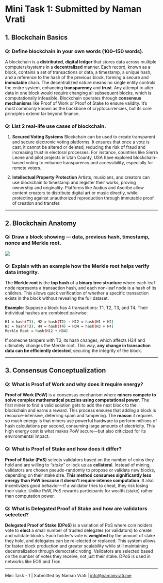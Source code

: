 # Mini Task 1: Submitted by Naman Vrati

## 1. Blockchain Basics
### Q: Define blockchain in your own words (100–150 words).

A blockchain is a **distributed**, **digital ledger** that stores data across multiple computers/systems in a **decentralized** manner. Each record, known as a block, contains a set of transactions or data, a timestamp, a unique hash, and a reference to the hash of the previous block, forming a secure and **immutable** chain.
The decentralized nature means no single entity controls the entire system, enhancing **transparency** and **trust**. Any attempt to alter data in one block would require changing all subsequent blocks, which is computationally infeasible.
Blockchain operates through **consensus mechanisms** like Proof of Work or Proof of Stake to ensure validity. It’s most commonly known as the backbone of cryptocurrencies, but its core principles extend far beyond finance.

### Q: List 2 real-life use cases of blockchain.

1. **Secured Voting Systems**
Blockchain can be used to create transparent and secure electronic voting platforms. It ensures that once a vote is cast, it cannot be altered or deleted, reducing the risk of fraud and increasing trust in electoral processes. For instance, countries like Sierra Leone and pilot projects in Utah County, USA have explored blockchain-based voting to enhance transparency and accessibility, especially for remote voters.

2. **Intellectual Property Protection**
Artists, musicians, and creators can use blockchain to timestamp and register their works, proving ownership and originality. Platforms like Audius and Ascribe allow content creators to distribute digital art or music directly, while protecting against unauthorized reproduction through immutable proof of creation and transfer.

---

## 2. Blockchain Anatomy
### Q: Draw a block showing — data, previous hash, timestamp, nonce and Merkle root.

![](https://www.researchgate.net/publication/379528845/figure/fig2/AS:11431281233904629@1712156185849/Blockchain-structure-with-a-Merkle-tree-15-Timestamp-The-block-was-made-at-this.ppm#_uDarkitemprop=contentUrl&class=figure-details-image__main-image)

### Q: Explain with an example how the Merkle root helps verify data integrity.

The **Merkle root** is the **top hash** of a **binary tree structure** where each leaf node represents a transaction hash, and each non-leaf node is a hash of its children. This allows quick verification of whether a specific transaction exists in the block without revealing the full dataset.

**Example**: Suppose a block has 4 transactions: T1, T2, T3, and T4. Their individual hashes are combined pairwise:
```bash
H1 = hash(T1), H2 = hash(T2) → H12 = hash(H1 + H2)
H3 = hash(T3), H4 = hash(T4) → H34 = hash(H3 + H4)
Merkle Root = hash(H12 + H34)
```

If someone tampers with T3, its hash changes, which affects H34 and ultimately changes the Merkle root. This way, **any change in transaction data can be efficiently detected**, securing the integrity of the block.

---

## 3. Consensus Conceptualization

### Q: What is Proof of Work and why does it require energy?

**Proof of Work (PoW)** is a consensus mechanism where **miners compete to solve complex mathematical puzzles using computational power**. The first miner to find a valid solution gets to add the next block to the blockchain and earns a reward. This process ensures that adding a block is resource-intensive, deterring spam and tampering. The **reason** it requires so much energy is that miners use powerful hardware to perform millions of hash calculations per second, consuming large amounts of electricity. This high energy cost is what makes PoW secure—but also criticized for its environmental impact.

### Q: What is Proof of Stake and how does it differ?

**Proof of Stake (PoS)** selects validators based on the number of coins they hold and are willing to *“stake”* or lock up as **collateral**. Instead of mining, validators are chosen pseudo-randomly to propose or validate new blocks, depending on their stake size. **This method consumes significantly less energy than PoW because it doesn't require intense computation**. It also incentivizes good behavior—if a validator tries to cheat, they risk losing their stake. Unlike PoW, PoS rewards participants for wealth (stake) rather than computation power.

### Q: What is Delegated Proof of Stake and how are validators selected?

**Delegated Proof of Stake (DPoS)** is a variation of PoS where coin holders vote to **elect** a small number of trusted delegates (or validators) to create and validate blocks. Each holder’s vote is **weighted** by the amount of stake they hold, and delegates can be re-elected or replaced. This system allows for faster block production and greater scalability while still maintaining decentralization through democratic voting. Validators are selected based on the number of votes they receive, not just their stake. DPoS is used in networks like EOS and Tron.

---

Mini Task - 1 | Submitted by Naman Vrati | info@namanvrati.me